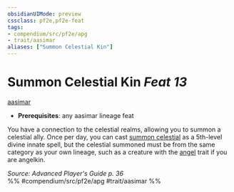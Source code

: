 ```yaml
---
obsidianUIMode: preview
cssclass: pf2e,pf2e-feat
tags:
- compendium/src/pf2e/apg
- trait/aasimar
aliases: ["Summon Celestial Kin"]
---
```

# Summon Celestial Kin  *Feat 13*  
[aasimar](../../rules/traits/aasimar-apg.md)  

- **Prerequisites**: any aasimar lineage feat

You have a connection to the celestial realms, allowing you to summon a celestial ally. Once per day, you can cast [summon celestial](../spells/summon-celestial.md) as a 5th-level divine innate spell, but the celestial summoned must be from the same category as your own lineage, such as a creature with the [angel](../../rules/traits/angel.md) trait if you are angelkin.

*Source: Advanced Player's Guide p. 36*  
%% #compendium/src/pf2e/apg #trait/aasimar %%